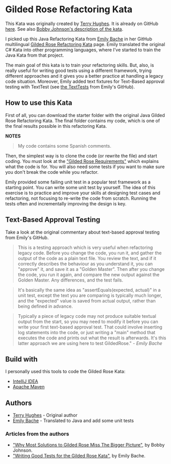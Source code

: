 # Gilded Rose Refactoring Kata

This Kata was originally created by [Terry Hughes](http://twitter.com/TerryHughes). It is already on GitHub [here](https://github.com/NotMyself/GildedRose). See also [Bobby Johnson's description of the kata](http://iamnotmyself.com/2011/02/13/refactor-this-the-gilded-rose-kata/).

I picked up this Java Refactoring Kata from [Emily Bache](https://twitter.com/emilybache) in her GitHub multilingual [Gilded Rose Refactoring Kata](https://github.com/emilybache/GildedRose-Refactoring-Kata) page. Emily translated the original C# Kata into other programming languages, where I've started to train the Java Kata from that project.

The main goal of this kata is to train your refactoring skills. But, also, is really useful for writing good tests using a different framework, trying different approaches and it gives you a better practice at handling a legacy code situation. Moreover, Emily added text fixtures for Text-Based approval testing with TextTest (see [the TextTests](https://github.com/emilybache/GildedRose-Refactoring-Kata/tree/master/texttests) from Emily's GitHub).


## How to use this Kata

First of all, you can download the starter folder with the original Java Gilded Rose Refactoring Kata. The final folder contains my code, which is one of the final results possible in this refactoring Kata.

**NOTES**
>My code contains some Spanish comments.

Then, the simplest way is to clone the code (or rewrite the file) and start coding. You must look at the ["Gilded Rose Requirements"](https://github.com/guimarbe/GildedRose-Refactoring-Kata/GildedRoseRequirements.txt) which explains what the code is for. You will also need some tests if you want to make sure you don't break the code while you refactor.

Emily provided some failing unit test in a popular test framework as a starting point. You can write some unit test by yourself. The idea of this exercise is to practice and improve your skills at designing test cases and refactoring, not focusing to re-write the code from scratch. Running the tests often and incrementally improving the design is key.


## Text-Based Approval Testing
Take a look at the original commentary about text-based approval testing from Emily's GitHub. 

>This is a testing approach which is very useful when refactoring legacy code. Before you change the code, you run it, and gather the output of the code as a plain text file. You review the text, and if it correctly describes the behaviour as you understand it, you can "approve" it, and save it as a "Golden Master". Then after you change the code, you run it again, and compare the new output against the Golden Master. Any differences, and the test fails.

>It's basically the same idea as "assertEquals(expected, actual)" in a unit test, except the text you are comparing is typically much longer, and the "expected" value is saved from actual output, rather than being defined in advance.

>Typically a piece of legacy code may not produce suitable textual output from the start, so you may need to modify it before you can write your first text-based approval test. That could involve inserting log statements into the code, or just writing a "main" method that executes the code and prints out what the result is afterwards. It's this latter approach we are using here to test GildedRose."
	- *Emily Bache*

## Build with
I personally used this tools to code the Gilded Rose Kata:
* [IntelliJ IDEA](https://www.jetbrains.com/es-es/idea/)
* [Apache Maven](https://maven.apache.org/)

## Authors
* [Terry Hughes](http://twitter.com/TerryHughes) - Original author
* [Emily Bache](https://twitter.com/emilybache) - Translated to Java and add some unit tests

### Articles from the authors
* ["Why Most Solutions to Gilded Rose Miss The Bigger Picture"](http://iamnotmyself.com/2012/12/07/why-most-solutions-to-gilded-rose-miss-the-bigger-picture), by Bobby Johnson.
* ["Writing Good Tests for the Gilded Rose Kata"](http://coding-is-like-cooking.info/2013/03/writing-good-tests-for-the-gilded-rose-kata/), by Emily Bache.
